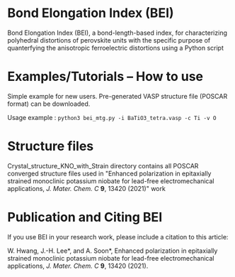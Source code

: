 # Bond Elongation Index (BEI) 
Bond Elongation Index (BEI), a bond-length-based index, for characterizing polyhedral distortions of perovskite units with the specific purpose of quanterfying the anisotropic ferroelectric distortions using a Python script

# Examples/Tutorials – How to use
Simple example for new users.
Pre-generated VASP structure file (POSCAR format) can be downloaded.

Usage example : ```python3 bei_mtg.py -i BaTiO3_tetra.vasp -c Ti -v O```

# Structure files
Crystal_structure_KNO_with_Strain directory contains all POSCAR converged structure files used in "Enhanced polarization in epitaxially strained monoclinic potassium niobate for lead-free electromechanical applications, _J. Mater. Chem. C_ **9**, 13420 (2021)" work

# Publication and Citing BEI
If you use BEI in your research work, please include a citation to this article:

W. Hwang, J.-H. Lee*, and A. Soon*, Enhanced polarization in epitaxially strained monoclinic potassium niobate for lead-free electromechanical applications, _J. Mater. Chem. C_ **9**, 13420 (2021).
